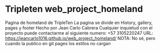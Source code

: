 # Tripleten web_project_homeland
Pagina de homeland de TripleTen
La pagina se divide en History, gallery, pages y footer
Hecho por Jean Carlo Cabrera 
Cualquier inquietud con el proyecto puede contactarme al siguiente numero: +57 3105220247
URL: https://jeancarlo1016.github.io/web_project_homeland/
NOTA: No sé, pero cuando la publico en git pages los estilos no cargan 

